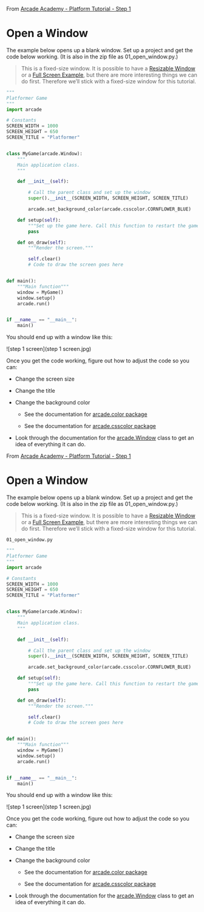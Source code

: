 From [Arcade Academy - Platform Tutorial - Step 1](https://api.arcade.academy/en/latest/examples/platform_tutorial/step_01.html#step-1-install-and-open-a-window)

# Open a Window

The example below opens up a blank window. Set up a project and get the code below working. (It is also in the zip file as 01_open_window.py.)

> This is a fixed-size window. It is possible to have a [Resizable Window](https://api.arcade.academy/en/latest/examples/resizable_window.html#resizable-window) or a [Full Screen Example](https://api.arcade.academy/en/latest/examples/full_screen_example.html#full-screen-example), but there are more interesting things we can do first. Therefore we’ll stick with a fixed-size window for this tutorial.

```python
"""
Platformer Game
"""
import arcade

# Constants
SCREEN_WIDTH = 1000
SCREEN_HEIGHT = 650
SCREEN_TITLE = "Platformer"


class MyGame(arcade.Window):
    """
    Main application class.
    """

    def __init__(self):

        # Call the parent class and set up the window
        super().__init__(SCREEN_WIDTH, SCREEN_HEIGHT, SCREEN_TITLE)

        arcade.set_background_color(arcade.csscolor.CORNFLOWER_BLUE)

    def setup(self):
        """Set up the game here. Call this function to restart the game."""
        pass

    def on_draw(self):
        """Render the screen."""

        self.clear()
        # Code to draw the screen goes here


def main():
    """Main function"""
    window = MyGame()
    window.setup()
    arcade.run()


if __name__ == "__main__":
    main()

``` 
You should end up with a window like this:

![step 1 screen](step 1 screen.jpg)

Once you get the code working, figure out how to adjust the code so you can:

* Change the screen size

* Change the title

* Change the background color

	- See the documentation for [arcade.color package](https://api.arcade.academy/en/latest/arcade.color.html#color)

	- See the documentation for [arcade.csscolor package](https://api.arcade.academy/en/latest/arcade.csscolor.html#csscolor)

* Look through the documentation for the [arcade.Window](https://api.arcade.academy/en/latest/api/window.html#arcade.Window) class to get an idea of everything it can do.

From [Arcade Academy - Platform Tutorial - Step 1](https://api.arcade.academy/en/latest/examples/platform_tutorial/step_01.html#step-1-install-and-open-a-window)

# Open a Window

The example below opens up a blank window. Set up a project and get the code below working. (It is also in the zip file as 01_open_window.py.)

> This is a fixed-size window. It is possible to have a [Resizable Window](https://api.arcade.academy/en/latest/examples/resizable_window.html#resizable-window) or a [Full Screen Example](https://api.arcade.academy/en/latest/examples/full_screen_example.html#full-screen-example), but there are more interesting things we can do first. Therefore we’ll stick with a fixed-size window for this tutorial.

`01_open_window.py`

```python
"""
Platformer Game
"""
import arcade

# Constants
SCREEN_WIDTH = 1000
SCREEN_HEIGHT = 650
SCREEN_TITLE = "Platformer"


class MyGame(arcade.Window):
    """
    Main application class.
    """

    def __init__(self):

        # Call the parent class and set up the window
        super().__init__(SCREEN_WIDTH, SCREEN_HEIGHT, SCREEN_TITLE)

        arcade.set_background_color(arcade.csscolor.CORNFLOWER_BLUE)

    def setup(self):
        """Set up the game here. Call this function to restart the game."""
        pass

    def on_draw(self):
        """Render the screen."""

        self.clear()
        # Code to draw the screen goes here


def main():
    """Main function"""
    window = MyGame()
    window.setup()
    arcade.run()


if __name__ == "__main__":
    main()

``` 
You should end up with a window like this:

![step 1 screen](step 1 screen.jpg)

Once you get the code working, figure out how to adjust the code so you can:

* Change the screen size

* Change the title

* Change the background color

	- See the documentation for [arcade.color package](https://api.arcade.academy/en/latest/arcade.color.html#color)

	- See the documentation for [arcade.csscolor package](https://api.arcade.academy/en/latest/arcade.csscolor.html#csscolor)

* Look through the documentation for the [arcade.Window](https://api.arcade.academy/en/latest/api/window.html#arcade.Window) class to get an idea of everything it can do.
